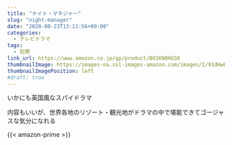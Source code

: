 ```yaml
---
title: "ナイト・マネジャー"
slug: "night-manager"
date: "2020-08-23T13:11:56+09:00"
categories:
  - テレビドラマ
tags:
  - 犯罪
link_url: https://www.amazon.co.jp/gp/product/B01KN0HGSK
thumbnailImage: https://images-na.ssl-images-amazon.com/images/I/91dHwBmTjDL._SX300_.jpg
thumbnailImagePosition: left
#draft: true
---
```

いかにも英国風なスパイドラマ
<!--more-->
内容もいいが、世界各地のリゾート・観光地がドラマの中で堪能できてゴージャスな気分になれる

{{< amazon-prime >}}
